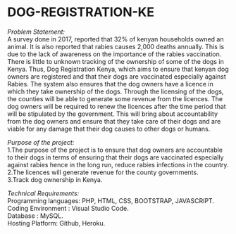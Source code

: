 # DOG-REGISTRATION-KE
*Problem Statement:*<br>
A survey done in 2017, reported that 32% of kenyan households owned an animal. It is also reported that rabies causes 2,000 deaths annually. This is due to the lack of awareness on the importance of the rabies vaccination. There is little to unknown tracking of the ownership of some of the dogs in Kenya. 
Thus, Dog Registration Kenya, which aims to ensure that kenyan dog owners are registered and that their dogs are vaccinated especially against Rabies. The system also ensures that the dog owners have a licence in which they take ownership of the dogs. Through the licensing of the dogs, the counties will be able to generate some revenue from the licences. The dog owners will be required to renew the licences after the time period that will be stipulated by the government.  This will bring about accountability from the dog owners and ensure that they take care of their dogs and are viable for any damage that their dog causes to other dogs or humans. <br>

*Purpose of the project:* <br>
1.The purpose of the project is to ensure that dog owners are accountable to their dogs in terms of ensuring that their dogs are vaccinated especially against rabies hence in the long run, reduce rabies infections in the country.<br>
2.The licences will generate revenue for the county governments. <br>
3.Track dog ownership in Kenya.<br>

*Technical Requirements:* <br>
Programming languages: PHP, HTML, CSS, BOOTSTRAP, JAVASCRIPT.<br>
Coding Environment : Visual Studio Code.<br>
Database : MySQL.<br>
Hosting Platform: Github, Heroku.<br>

